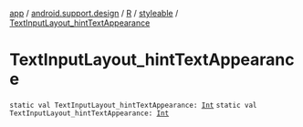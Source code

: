[app](../../../index.md) / [android.support.design](../../index.md) / [R](../index.md) / [styleable](index.md) / [TextInputLayout_hintTextAppearance](.)

# TextInputLayout_hintTextAppearance

`static val TextInputLayout_hintTextAppearance: `[`Int`](https://kotlinlang.org/api/latest/jvm/stdlib/kotlin/-int/index.html)
`static val TextInputLayout_hintTextAppearance: `[`Int`](https://kotlinlang.org/api/latest/jvm/stdlib/kotlin/-int/index.html)